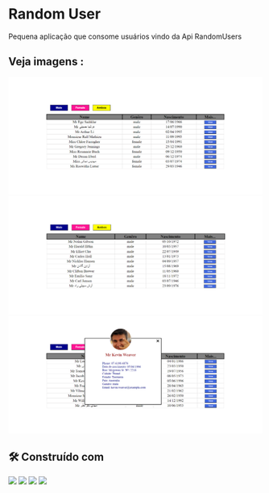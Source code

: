 
# Random User 

Pequena aplicação que consome usuários vindo da Api RandomUsers

## Veja imagens :
 ![]( public/Capturadetela2022-02-28105951.png)
 ![]( public/Capturadetela2022-02-28110543.png)
 ![]( public/Capturadetela2022-02-28110804.png)

## 🛠️ Construído com
 
![](	https://img.shields.io/badge/JavaScript-323330?style=for-the-badge&logo=javascript&logoColor=F7DF1E)
![](https://img.shields.io/badge/React-20232A?style=for-the-badge&logo=react&logoColor=61DAFB)
![](https://img.shields.io/badge/HTML5-E34F26?style=for-the-badge&logo=html5&logoColor=white)
![](	https://img.shields.io/badge/CSS3-1572B6?style=for-the-badge&logo=css3&logoColor=white)



